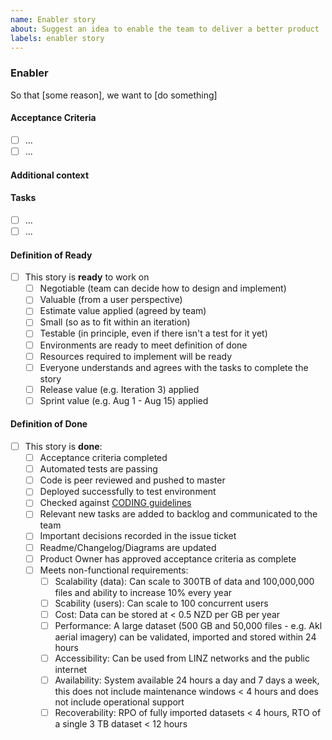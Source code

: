 ```yaml
---
name: Enabler story
about: Suggest an idea to enable the team to deliver a better product
labels: enabler story
---
```


### Enabler

<!-- A description of the enabler that covers what needs to be done why it needs to be done. It should be understandable by all members of the team -->

So that [some reason], we want to [do something]

#### Acceptance Criteria

<!-- Requirements to accept this enabler as completed -->

- [ ] ...
- [ ] ...

#### Additional context

<!-- Add any other context here -->

#### Tasks

<!-- Tasks needed to complete this enabler -->

- [ ] ...
- [ ] ...

#### Definition of Ready

- [ ] This story is **ready** to work on
  - [ ] Negotiable (team can decide how to design and implement)
  - [ ] Valuable (from a user perspective)
  - [ ] Estimate value applied (agreed by team)
  - [ ] Small (so as to fit within an iteration)
  - [ ] Testable (in principle, even if there isn't a test for it yet)
  - [ ] Environments are ready to meet definition of done
  - [ ] Resources required to implement will be ready
  - [ ] Everyone understands and agrees with the tasks to complete the story
  - [ ] Release value (e.g. Iteration 3) applied
  - [ ] Sprint value (e.g. Aug 1 - Aug 15) applied

#### Definition of Done

- [ ] This story is **done**:
  - [ ] Acceptance criteria completed
  - [ ] Automated tests are passing
  - [ ] Code is peer reviewed and pushed to master
  - [ ] Deployed successfully to test environment
  - [ ] Checked against [CODING guidelines](https://github.com/linz/geostore/blob/master/CODING.md)
  - [ ] Relevant new tasks are added to backlog and communicated to the team
  - [ ] Important decisions recorded in the issue ticket
  - [ ] Readme/Changelog/Diagrams are updated
  - [ ] Product Owner has approved acceptance criteria as complete
  - [ ] Meets non-functional requirements:
    - [ ] Scalability (data): Can scale to 300TB of data and 100,000,000 files and ability to
          increase 10% every year
    - [ ] Scability (users): Can scale to 100 concurrent users
    - [ ] Cost: Data can be stored at < 0.5 NZD per GB per year
    - [ ] Performance: A large dataset (500 GB and 50,000 files - e.g. Akl aerial imagery) can be
          validated, imported and stored within 24 hours
    - [ ] Accessibility: Can be used from LINZ networks and the public internet
    - [ ] Availability: System available 24 hours a day and 7 days a week, this does not include
          maintenance windows < 4 hours and does not include operational support
    - [ ] Recoverability: RPO of fully imported datasets < 4 hours, RTO of a single 3 TB dataset <
          12 hours

<!-- Please add one or more of these labels: 'spike', 'refactor', 'architecture', 'infrastructure', 'compliance' -->
